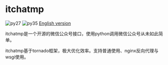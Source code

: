 # itchatmp

![py27][py27] ![py35][py35] [English version][english-version]

itchatmp是一个开源的微信公众号接口，使用python调用微信公众号从未如此简单。

itchatmp基于tornado框架，极大优化效率。支持普通使用、nginx反向代理与wsgi使用。

[py27]: https://img.shields.io/badge/python-2.7-ff69b4.svg
[py35]: https://img.shields.io/badge/python-3.5-red.svg
[english-version]: https://github.com/littlecodersh/itchatmp/blob/master/README_EN.md
[document]: https://itchat.readthedocs.org/zh/latest/
[issue#1]: https://github.com/littlecodersh/itchatmp/issues/1
